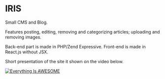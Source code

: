 # IRIS

Small CMS and Blog. 

Features posting, editing, removing and categorizing articles; uploading and removing images.

Back-end part is made in PHP/Zend Expressive. Front-end is made in React.js without JSX.

Short presentation of the site it shown on the video below.

[![Everything Is AWESOME](https://i.ytimg.com/vi/AVrRra4G8Rk/hqdefault.jpg)](https://www.youtube.com/watch?v=AVrRra4G8Rk "IRIS PRESENTATION")
